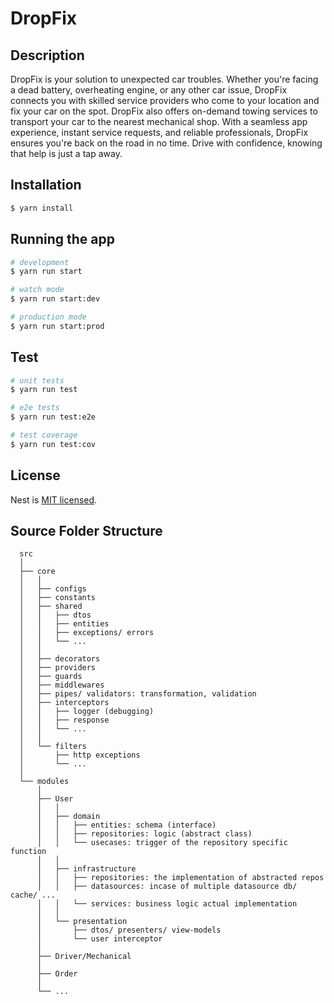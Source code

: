 # DropFix

## Description

DropFix is your solution to unexpected car troubles. Whether you're facing a dead battery, overheating engine, or any other car issue, DropFix
connects you with skilled service providers who come to your location and fix your car on the spot. DropFix also offers on-demand towing services 
to transport your car to the nearest mechanical shop. With a seamless app experience, instant service requests, and reliable
professionals, DropFix ensures you're back on the road in no time. Drive with confidence, knowing that help is just a tap away.

## Installation

```bash
$ yarn install
```

## Running the app

```bash
# development
$ yarn run start

# watch mode
$ yarn run start:dev

# production mode
$ yarn run start:prod
```

## Test

```bash
# unit tests
$ yarn run test

# e2e tests
$ yarn run test:e2e

# test coverage
$ yarn run test:cov
```

## License

Nest is [MIT licensed](LICENSE).

## Source Folder Structure

```
  src
  │
  ├── core
  │   │
  │   ├── configs
  │   ├── constants
  │   ├── shared
  │   │   ├── dtos
  │   │   ├── entities
  │   │   ├── exceptions/ errors
  │   │   └── ...
  │   │
  │   ├── decorators
  │   ├── providers
  │   ├── guards
  │   ├── middlewares
  │   ├── pipes/ validators: transformation, validation
  │   ├── interceptors
  │   │   ├── logger (debugging)
  │   │   ├── response
  │   │   └── ...
  │   │
  │   └── filters
  │       ├── http exceptions
  │       └── ...
  │
  └── modules
      │
      ├── User
      │   │
      │   ├── domain
      │   │   ├── entities: schema (interface)
      │   │   ├── repositories: logic (abstract class)
      │   │   └── usecases: trigger of the repository specific function
      │   │
      │   ├── infrastructure
      │   │   ├── repositories: the implementation of abstracted repos
      │   │   ├── datasources: incase of multiple datasource db/ cache/ ...
      │   │   └── services: business logic actual implementation
      │   │
      │   └── presentation
      │       ├── dtos/ presenters/ view-models
      │       └── user interceptor
      │
      ├── Driver/Mechanical
      │
      ├── Order
      │
      └── ...
```
